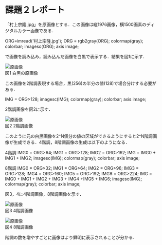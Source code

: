 # 課題２レポート

「村上宗隆.jpg」を原画像とする．この画像は縦1976画像，横1500画素のディジタルカラー画像である．

ORG=imread('村上宗隆.jpg');
ORG = rgb2gray(ORG); colormap(gray); colorbar;
imagesc(ORG); axis image;

で画像を読み込み，読み込んだ画像を白黒で表示する．結果を図1に示す．

![原画像](https://github.com/Kobayashi-Takahiro-Training/FILE/blob/master/murakami_mono.jpg)  
図1 白黒の原画像

この画像を2階調表現する場合，黒(256)の半分の値(128)で場合分けする必要がある．

IMG = ORG>128;
imagesc(IMG); colormap(gray); colorbar;  axis image;

2階調画像を図2に示す．

![原画像](https://github.com/Kobayashi-Takahiro-Training/FILE/blob/master/2_murakami.jpg)  
図2 2階調画像

このように元の白黒画像を2^N個分の値の区域ができるようにすると2^N階調画像が生成できる．4階調，8階調画像の生成は以下のようになる．

4階調
IMG0 = ORG>64;
IMG1 = ORG>128;
IMG2 = ORG>192;
IMG = IMG0 + IMG1 + IMG2;
imagesc(IMG); colormap(gray); colorbar;  axis image;

8階調
IMG0 = ORG>32;
IMG1 = ORG>64;
IMG2 = ORG>96;
IMG3 = ORG>128;
IMG4 = ORG>160;
IMG5 = ORG>192;
IMG6 = ORG>224;
IMG = IMG0 + IMG1 + IMG2 + IMG3 + IMG4 +IMG5 + IMG6;
imagesc(IMG); colormap(gray); colorbar;  axis image;

図3，4に4階調画像，8階調画像を示す．


![原画像](https://github.com/Kobayashi-Takahiro-Training/FILE/blob/master/4_murakami.jpg)  
図3 4階調画像


![原画像](https://github.com/Kobayashi-Takahiro-Training/FILE/blob/master/8_murakami.jpg)  
図4 8階調画像

階調の数を増やすごとに画像はより鮮明に表示されることが分かる．